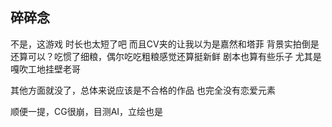 ## 碎碎念
不是，这游戏
时长也太短了吧
而且CV夹的让我以为是嘉然和塔菲
背景实拍倒是还算可以？吃惯了细粮，偶尔吃吃粗粮感觉还算挺新鲜
剧本也算有些乐子
尤其是嘎吹工地挂壁老哥

其他方面就没了，总体来说应该是不合格的作品
也完全没有恋爱元素

顺便一提，CG很崩，目测AI，立绘也是